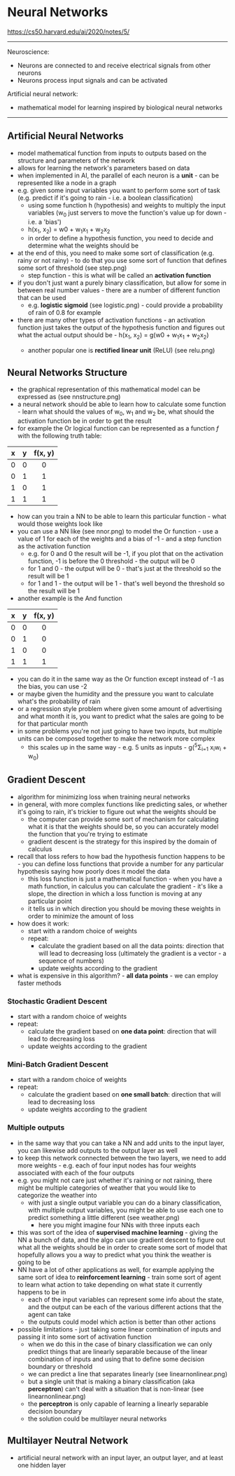 # Neural Networks

https://cs50.harvard.edu/ai/2020/notes/5/

---

Neuroscience:
- Neurons are connected to and receive electrical signals from other neurons
- Neurons process input signals and can be activated

Artificial neural network:
- mathematical model for learning inspired by biological neural networks

---

## Artificial Neural Networks

- model mathematical function from inputs to outputs based on the structure and parameters of the network
- allows for learning the network's parameters based on data
- when implemented in AI, the parallel of each neuron is a <b>unit</b> - can be represented like a node in a graph
- e.g. given some input variables you want to perform some sort of task (e.g. predict if it's going to rain - i.e. a boolean classification)
  - using some function h (hypothesis) and weights to multiply the input variables (w<sub>0</sub> just servers to move the function's value up for down - i.e. a 'bias')
  - h(x<sub>1</sub>, x<sub>2</sub>) = w<subb>0</sub> + w<sub>1</sub>x<sub>1</sub> + w<sub>2</sub>x<sub>2</sub>
  - in order to define a hypothesis function, you need to decide and determine what the weights should be
- at the end of this, you need to make some sort of classification (e.g. rainy or not rainy) - to do that you use some sort of function that defines some sort of threshold (see step.png)
  - step function - this is what will be called an <b>activation function</b>
- if you don't just want a purely binary classification, but allow for some in between real number values - there are a number of different function that can be used
  - e.g. <b>logistic sigmoid</b> (see logistic.png) - could provide a probability of rain of 0.8 for example
- there are many other types of activation functions - an activation function just takes the output of the hypothesis function and figures out what the actual output should be - h(x<sub>1</sub>, x<sub>2</sub>) = g(w<subb>0</sub> + w<sub>1</sub>x<sub>1</sub> + w<sub>2</sub>x<sub>2</sub>)
  - another popular one is <b>rectified linear unit</b> (ReLU) (see relu.png)

## Neural Networks Structure

- the graphical representation of this mathematical model can be expressed as (see nnstructure.png)
- a neural network should be able to learn how to calculate some function - learn what should the values of w<sub>0</sub>, w<sub>1</sub> and w<sub>2</sub> be, what should the activation function be in order to get the result
- for example the Or logical function can be represented as a function <em>f</em> with the following truth table:

|  x  |  y  | f(x, y) |
|:---:|:---:|:-------:|
 |  0  |  0  |    0    |
|  0  |  1  |    1    |
|  1  |  0  |    1    |
|  1  |  1  |    1    |

- how can you train a NN to be able to learn this particular function - what would those weights look like
- you can use a NN like (see nnor.png) to model the Or function - use a value of 1 for each of the weights and a bias of -1 - and a step function as the activation function
  - e.g. for 0 and 0 the result will be -1, if you plot that on the activation function, -1 is before the 0 threshold - the output will be 0
  - for 1 and 0 - the output will be 0 - that's just at the threshold so the result will be 1
  - for 1 and 1 - the output will be 1 - that's well beyond the threshold so the result will be 1
- another example is the And function

|  x  |  y  | f(x, y) |
|:---:|:---:|:-------:|
|  0  |  0  |    0    |
|  0  |  1  |    0    |
|  1  |  0  |    0    |
|  1  |  1  |    1    |

- you can do it in the same way as the Or function except instead of -1 as the bias, you can use -2
- or maybe given the humidity and the pressure you want to calculate what's the probability of rain
- or a regression style problem where given some amount of advertising and what month it is, you want to predict what the sales are going to be for that particular month
- in some problems you're not just going to have two inputs, but multiple units can be composed together to make the network more complex
  - this scales up in the same way - e.g. 5 units as inputs - g(<sup>5</sup>Σ<sub>i=1</sub> x<sub>i</sub>w<sub>i</sub> + w<sub>0</sub>)

## Gradient Descent

- algorithm for minimizing loss when training neural networks
- in general, with more complex functions like predicting sales, or whether it's going to rain, it's trickier to figure out what the weights should be
  - the computer can provide some sort of mechanism for calculating what it is that the weights should be, so you can accurately model the function that you're trying to estimate
  - gradient descent is the strategy for this inspired by the domain of calculus
- recall that loss refers to how bad the hypothesis function happens to be - you can define loss functions that provide a number for any particular hypothesis saying how poorly does it model the data
  - this loss function is just a mathematical function - when you have a math function, in calculus you can calculate the gradient - it's like a slope, the direction in which a loss function is moving at any particular point
  - it tells us in which direction you should be moving these weights in order to minimize the amount of loss
- how does it work:
  - start with a random choice of weights
  - repeat:
    - calculate the gradient based on all the data points: direction that will lead to decreasing loss (ultimately the gradient is a vector - a sequence of numbers)
    - update weights according to the gradient
- what is expensive in this algorithm? - <b>all data points</b> - we can employ faster methods

### Stochastic Gradient Descent

- start with a random choice of weights
- repeat:
  - calculate the gradient based on <b>one data point</b>: direction that will lead to decreasing loss
  - update weights according to the gradient

### Mini-Batch Gradient Descent

- start with a random choice of weights
- repeat:
  - calculate the gradient based on <b>one small batch</b>: direction that will lead to decreasing loss
  - update weights according to the gradient

### Multiple outputs

- in the same way that you can take a NN and add units to the input layer, you can likewise add outputs to the output layer as well
- to keep this network connected between the two layers, we need to add more weights - e.g. each of four input nodes has four weights associated with each of the four outputs
- e.g. you might not care just whether it's raining or not raining, there might be multiple categories of weather that you would like to categorize the weather into
  - with just a single output variable you can do a binary classification, with multiple output variables, you might be able to use each one to predict something a little different (see weather.png)
    - here you might imagine four NNs with three inputs each
- this was sort of the idea of <b>supervised machine learning</b> - giving the NN a bunch of data, and the algo can use gradient descent to figure out what all the weights should be in order to create some sort of model that hopefully allows you a way to predict what you think the weather is going to be
- NN have a lot of other applications as well, for example applying the same sort of idea to <b>reinforcement learning</b> - train some sort of agent to learn what action to take depending on what state it currently happens to be in
  - each of the input variables can represent some info about the state, and the output can be each of the various different actions that the agent can take
  - the outputs could model which action is better than other actions
- possible limitations - just taking some linear combination of inputs and passing it into some sort of activation function
  - when we do this in the case of binary classification we can only predict things that are linearly separable because of the linear combination of inputs and using that to define some decision boundary or threshold 
  - we can predict a line that separates linearly (see linearnonlinear.png)
  - but a single unit that is making a binary classification (aka <b>perceptron</b>) can't deal with a situation that is non-linear (see linearnonlinear.png)
  - the <b>perceptron</b> is only capable of learning a linearly separable decision boundary
  - the solution could be multilayer neural networks

## Multilayer Neutral Network

- artificial neural network with an input layer, an output layer, and at least one hidden layer